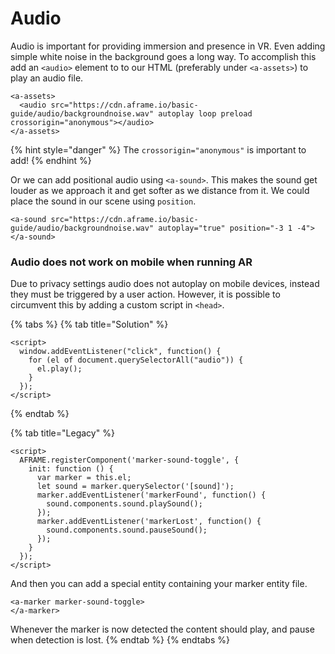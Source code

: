 # Audio

Audio is important for providing immersion and presence in VR. Even adding simple white noise in the background goes a long way. To accomplish this add an `<audio>` element to to our HTML \(preferably under `<a-assets>`\) to play an audio file.

```markup
<a-assets>
  <audio src="https://cdn.aframe.io/basic-guide/audio/backgroundnoise.wav" autoplay loop preload crossorigin="anonymous"></audio>
</a-assets>
```

{% hint style="danger" %}
The `crossorigin="anonymous"` is  important to add!
{% endhint %}

Or we can add positional audio using `<a-sound>`. This makes the sound get louder as we approach it and get softer as we distance from it. We could place the sound in our scene using `position`.

```markup
<a-sound src="https://cdn.aframe.io/basic-guide/audio/backgroundnoise.wav" autoplay="true" position="-3 1 -4"></a-sound>
```

### Audio does not work on mobile when running AR

Due to privacy settings audio does not autoplay on mobile devices, instead they must be triggered by a user action. However, it is possible to circumvent this by adding a custom script in `<head>`.

{% tabs %}
{% tab title="Solution" %}
```markup
<script>
  window.addEventListener("click", function() {
    for (el of document.querySelectorAll("audio")) {
      el.play();
    }
  });
</script>
```
{% endtab %}

{% tab title="Legacy" %}
```markup
<script>
  AFRAME.registerComponent('marker-sound-toggle', {
    init: function () {
      var marker = this.el;
      let sound = marker.querySelector('[sound]');
      marker.addEventListener('markerFound', function() {
        sound.components.sound.playSound();
      });
      marker.addEventListener('markerLost', function() {
        sound.components.sound.pauseSound();
      });
    }
  });
</script>
```

And then you can add a special entity containing your marker entity file.

```markup
<a-marker marker-sound-toggle>
</a-marker>
```

Whenever the marker is now detected the content should play, and pause when detection is lost.
{% endtab %}
{% endtabs %}

